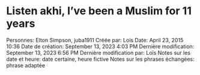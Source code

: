 # Listen akhi, I’ve been a Muslim for 11 years

Personnes: Elton Simpson, juba1911
Créée par: Loïs
Date: April 23, 2015 10:36
Date de création: September 13, 2023 4:03 PM
Dernière modification: September 13, 2023 6:56 PM
Dernière modification par: Loïs
Notes sur les date et heure: date certaine, heure fictive
Notes sur les phrases échangées: phrase adaptée